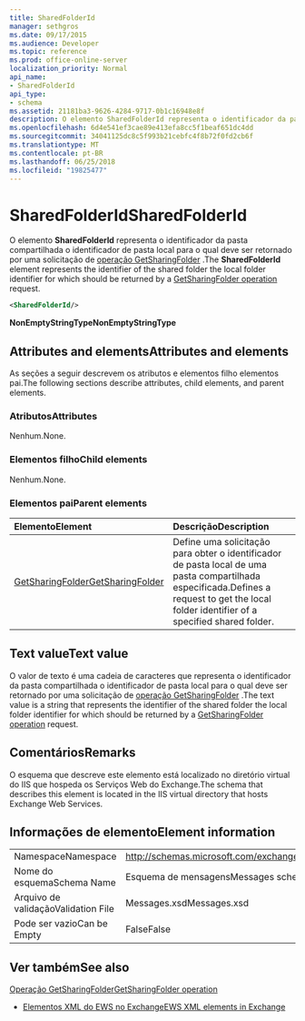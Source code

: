 ```yaml
---
title: SharedFolderId
manager: sethgros
ms.date: 09/17/2015
ms.audience: Developer
ms.topic: reference
ms.prod: office-online-server
localization_priority: Normal
api_name:
- SharedFolderId
api_type:
- schema
ms.assetid: 21181ba3-9626-4284-9717-0b1c16948e8f
description: O elemento SharedFolderId representa o identificador da pasta compartilhada o identificador de pasta local para o qual deve ser retornado por uma solicitação de operação GetSharingFolder.
ms.openlocfilehash: 6d4e541ef3cae89e413efa8cc5f1beaf651dc4dd
ms.sourcegitcommit: 34041125dc8c5f993b21cebfc4f8b72f0fd2cb6f
ms.translationtype: MT
ms.contentlocale: pt-BR
ms.lasthandoff: 06/25/2018
ms.locfileid: "19825477"
---
```

# <a name="sharedfolderid"></a><span data-ttu-id="9e571-103">SharedFolderId</span><span class="sxs-lookup"><span data-stu-id="9e571-103">SharedFolderId</span></span>

<span data-ttu-id="9e571-104">O elemento **SharedFolderId** representa o identificador da pasta compartilhada o identificador de pasta local para o qual deve ser retornado por uma solicitação de [operação GetSharingFolder](getsharingfolder-operation.md) .</span><span class="sxs-lookup"><span data-stu-id="9e571-104">The **SharedFolderId** element represents the identifier of the shared folder the local folder identifier for which should be returned by a [GetSharingFolder operation](getsharingfolder-operation.md) request.</span></span> 
  
```xml
<SharedFolderId/>
```

 <span data-ttu-id="9e571-105">**NonEmptyStringType**</span><span class="sxs-lookup"><span data-stu-id="9e571-105">**NonEmptyStringType**</span></span>
## <a name="attributes-and-elements"></a><span data-ttu-id="9e571-106">Attributes and elements</span><span class="sxs-lookup"><span data-stu-id="9e571-106">Attributes and elements</span></span>

<span data-ttu-id="9e571-107">As seções a seguir descrevem os atributos e elementos filho elementos pai.</span><span class="sxs-lookup"><span data-stu-id="9e571-107">The following sections describe attributes, child elements, and parent elements.</span></span>
  
### <a name="attributes"></a><span data-ttu-id="9e571-108">Atributos</span><span class="sxs-lookup"><span data-stu-id="9e571-108">Attributes</span></span>

<span data-ttu-id="9e571-109">Nenhum.</span><span class="sxs-lookup"><span data-stu-id="9e571-109">None.</span></span>
  
### <a name="child-elements"></a><span data-ttu-id="9e571-110">Elementos filho</span><span class="sxs-lookup"><span data-stu-id="9e571-110">Child elements</span></span>

<span data-ttu-id="9e571-111">Nenhum.</span><span class="sxs-lookup"><span data-stu-id="9e571-111">None.</span></span>
  
### <a name="parent-elements"></a><span data-ttu-id="9e571-112">Elementos pai</span><span class="sxs-lookup"><span data-stu-id="9e571-112">Parent elements</span></span>

|<span data-ttu-id="9e571-113">**Elemento**</span><span class="sxs-lookup"><span data-stu-id="9e571-113">**Element**</span></span>|<span data-ttu-id="9e571-114">**Descrição**</span><span class="sxs-lookup"><span data-stu-id="9e571-114">**Description**</span></span>|
|:-----|:-----|
|[<span data-ttu-id="9e571-115">GetSharingFolder</span><span class="sxs-lookup"><span data-stu-id="9e571-115">GetSharingFolder</span></span>](getsharingfolder.md) <br/> |<span data-ttu-id="9e571-116">Define uma solicitação para obter o identificador de pasta local de uma pasta compartilhada especificada.</span><span class="sxs-lookup"><span data-stu-id="9e571-116">Defines a request to get the local folder identifier of a specified shared folder.</span></span>  <br/> |
   
## <a name="text-value"></a><span data-ttu-id="9e571-117">Text value</span><span class="sxs-lookup"><span data-stu-id="9e571-117">Text value</span></span>

<span data-ttu-id="9e571-118">O valor de texto é uma cadeia de caracteres que representa o identificador da pasta compartilhada o identificador de pasta local para o qual deve ser retornado por uma solicitação de [operação GetSharingFolder](getsharingfolder-operation.md) .</span><span class="sxs-lookup"><span data-stu-id="9e571-118">The text value is a string that represents the identifier of the shared folder the local folder identifier for which should be returned by a [GetSharingFolder operation](getsharingfolder-operation.md) request.</span></span> 
  
## <a name="remarks"></a><span data-ttu-id="9e571-119">Comentários</span><span class="sxs-lookup"><span data-stu-id="9e571-119">Remarks</span></span>

<span data-ttu-id="9e571-120">O esquema que descreve este elemento está localizado no diretório virtual do IIS que hospeda os Serviços Web do Exchange.</span><span class="sxs-lookup"><span data-stu-id="9e571-120">The schema that describes this element is located in the IIS virtual directory that hosts Exchange Web Services.</span></span>
  
## <a name="element-information"></a><span data-ttu-id="9e571-121">Informações de elemento</span><span class="sxs-lookup"><span data-stu-id="9e571-121">Element information</span></span>

|||
|:-----|:-----|
|<span data-ttu-id="9e571-122">Namespace</span><span class="sxs-lookup"><span data-stu-id="9e571-122">Namespace</span></span>  <br/> |http://schemas.microsoft.com/exchange/services/2006/messages  <br/> |
|<span data-ttu-id="9e571-123">Nome do esquema</span><span class="sxs-lookup"><span data-stu-id="9e571-123">Schema Name</span></span>  <br/> |<span data-ttu-id="9e571-124">Esquema de mensagens</span><span class="sxs-lookup"><span data-stu-id="9e571-124">Messages schema</span></span>  <br/> |
|<span data-ttu-id="9e571-125">Arquivo de validação</span><span class="sxs-lookup"><span data-stu-id="9e571-125">Validation File</span></span>  <br/> |<span data-ttu-id="9e571-126">Messages.xsd</span><span class="sxs-lookup"><span data-stu-id="9e571-126">Messages.xsd</span></span>  <br/> |
|<span data-ttu-id="9e571-127">Pode ser vazio</span><span class="sxs-lookup"><span data-stu-id="9e571-127">Can be Empty</span></span>  <br/> |<span data-ttu-id="9e571-128">False</span><span class="sxs-lookup"><span data-stu-id="9e571-128">False</span></span>  <br/> |
   
## <a name="see-also"></a><span data-ttu-id="9e571-129">Ver também</span><span class="sxs-lookup"><span data-stu-id="9e571-129">See also</span></span>



[<span data-ttu-id="9e571-130">Operação GetSharingFolder</span><span class="sxs-lookup"><span data-stu-id="9e571-130">GetSharingFolder operation</span></span>](getsharingfolder-operation.md)


- [<span data-ttu-id="9e571-131">Elementos XML do EWS no Exchange</span><span class="sxs-lookup"><span data-stu-id="9e571-131">EWS XML elements in Exchange</span></span>](ews-xml-elements-in-exchange.md)

